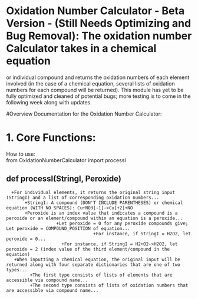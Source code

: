 # Oxidation Number Calculator - Beta Version - (Still Needs Optimizing and Bug Removal): The oxidation number Calculator takes in a chemical equation
or individual compound and returns the oxidation numbers of each element involved (in the case of a chemical equation, several lists of oxidation numbers
for each compound will be returned). This module has yet to be fully optimized and cleaned of potential bugs; more testing is to come in the following
week along with updates.

#Overview
Documentation for the Oxidation Number Calculator:

# 1. Core Functions:

  How to use: <br/>
      from OxidationNumberCalculator import processI

  ## def processI(StringI, Peroxide)
      +For individual elements, it returns the original string input (StringI) and a list of corresponding oxidation numbers...
      	   +StringI: A compound (DON'T INCLUDE PARENTHESES) or chemical equation (WITH NO SPACES): Cu+NO3[-1]->Cu[+2]+NO
	   	   +Peroxide is an index value that indicates a compound is a peroxide or an element/compound within an equation is a peroxide...
	   	     	       +Let peroxide = 0 for any peroxide compounds give; Let peroxide = COMPOUND_POSITION of equation...
		     	       	    	     +For instance, if StringI = H2O2, let peroxide = 0...
			  		     +For instance, if StringI = H2+O2->H2O2, let peroxide = 2 (index value of the third element/compound in the equation)
	   +When inputting a chemical equation, the original input will be returned along with four separate dictionaries that are one of two types...
	   	     +The first type consists of lists of elements that are accessible via compound name...
		     +The second type consists of lists of oxidation numbers that are accessible via compound name...